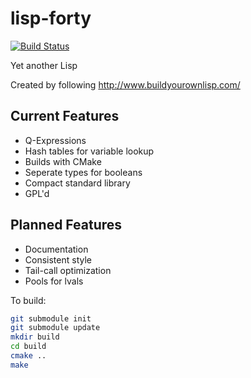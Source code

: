 lisp-forty
==========
[![Build Status](https://travis-ci.org/Forty-Bot/lisp-forty.svg?branch=master)](https://travis-ci.org/Forty-Bot/lisp-forty)

Yet another Lisp

Created by following http://www.buildyourownlisp.com/

Current Features
----------------
* Q-Expressions
* Hash tables for variable lookup
* Builds with CMake
* Seperate types for booleans
* Compact standard library
* GPL'd

Planned Features
----------------
* Documentation
* Consistent style
* Tail-call optimization
* Pools for lvals

To build:

```bash
git submodule init
git submodule update
mkdir build
cd build
cmake ..
make
```
